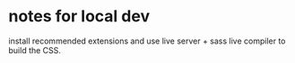 # notes for local dev

install recommended extensions and use live server + sass live compiler to build the CSS.
